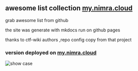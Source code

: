 
## awesome list collection [my.nimra.cloud](https://my.nimra.cloud)

grab awesome list from github

the site was generate with mkdocs run on github pages

thanks to ctf-wiki authors ,repo config copy from that project

###  version deployed on [my.nimra.cloud](https://my.nimra.cloud)

![show case](showcase.jpg)
